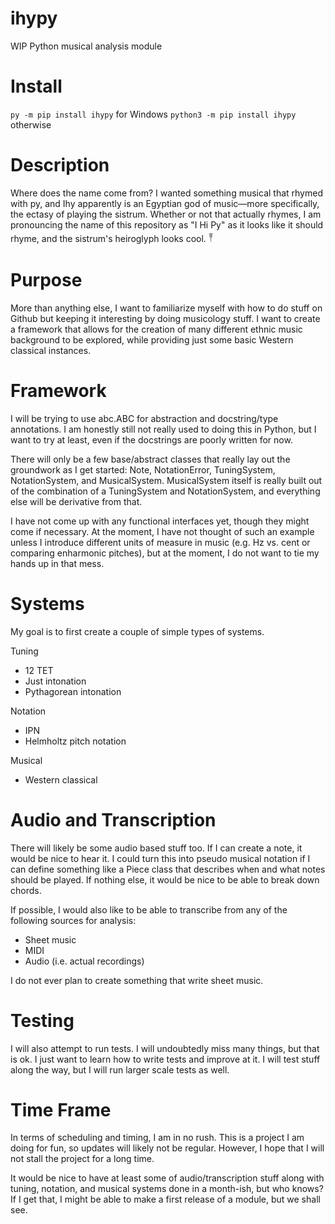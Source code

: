 # ihypy
WIP Python musical analysis module

# Install
`py -m pip install ihypy` for Windows
`python3 -m pip install ihypy` otherwise

# Description
Where does the name come from? I wanted something musical that rhymed with py, and Ihy apparently is an Egyptian god of music—more specifically, the ectasy of playing the sistrum. Whether or not that actually rhymes, I am pronouncing the name of this repository as "I Hi Py" as it looks like it should rhyme, and the sistrum's heiroglyph looks cool. 𓏣

# Purpose
More than anything else, I want to familiarize myself with how to do stuff on Github but keeping it interesting by doing musicology stuff. I want to create a framework that allows for the creation of many different ethnic music background to be explored, while providing just some basic Western classical instances.

# Framework
I will be trying to use abc.ABC for abstraction and docstring/type annotations. I am honestly still not really used to doing this in Python, but I want to try at least, even if the docstrings are poorly written for now.

There will only be a few base/abstract classes that really lay out the groundwork as I get started: Note, NotationError, TuningSystem, NotationSystem, and MusicalSystem. MusicalSystem itself is really built out of the combination of a TuningSystem and NotationSystem, and everything else will be derivative from that.

I have not come up with any functional interfaces yet, though they might come if necessary. At the moment, I have not thought of such an example unless I introduce different units of measure in music (e.g. Hz vs. cent or comparing enharmonic pitches), but at the moment, I do not want to tie my hands up in that mess.

# Systems
My goal is to first create a couple of simple types of systems. 

Tuning
- 12 TET
- Just intonation
- Pythagorean intonation

Notation
- IPN
- Helmholtz pitch notation

Musical
- Western classical

# Audio and Transcription
There will likely be some audio based stuff too. If I can create a note, it would be nice to hear it. I could turn this into pseudo musical notation if I can define something like a Piece class that describes when and what notes should be played. If nothing else, it would be nice to be able to break down chords. 

If possible, I would also like to be able to transcribe from any of the following sources for analysis:
- Sheet music
- MIDI
- Audio (i.e. actual recordings)

I do not ever plan to create something that write sheet music.

# Testing
I will also attempt to run tests. I will undoubtedly miss many things, but that is ok. I just want to learn how to write tests and improve at it. I will test stuff along the way, but I will run larger scale tests as well.

# Time Frame
In terms of scheduling and timing, I am in no rush. This is a project I am doing for fun, so updates will likely not be regular. However, I hope that I will not stall the project for a long time.

It would be nice to have at least some of audio/transcription stuff along with tuning, notation, and musical systems done in a month-ish, but who knows? If I get that, I might be able to make a first release of a module, but we shall see.
